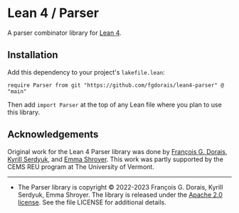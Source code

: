 # Lean 4 / Parser

A parser combinator library for [Lean 4](https://leanprover.github.io/).

## Installation

Add this dependency to your project's `lakefile.lean`:

```lean
require Parser from git "https://github.com/fgdorais/lean4-parser" @ "main"
```
Then add `import Parser` at the top of any Lean file where you plan to use this library.

## Acknowledgements

Original work for the Lean 4 Parser library was done by [François G. Dorais](https://github.com/fgdorais), [Kyrill Serdyuk](https://github.com/lliryk), and [Emma Shroyer](https://github.com/emma-shroyer).
This work was partly supported by the CEMS REU program at The University of Vermont.

-----

* The Parser library is copyright © 2022-2023 François G. Dorais, Kyrill Serdyuk, Emma Shroyer. The library is released under the [Apache 2.0 license](http://www.apache.org/licenses/LICENSE-2.0). See the file LICENSE for additional details.

